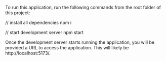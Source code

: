 To run this application, run the following commands from the root folder of this project:

// install all dependencies
npm i

// start development server
npm start

Once the development server starts running the application, you will be provided a URL to access the application.
This will likely be http://localhost:5173/.